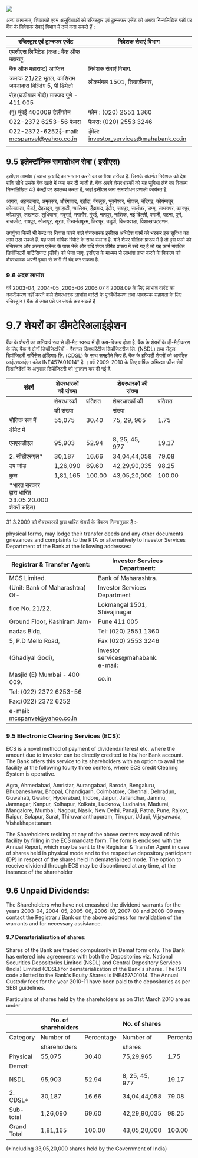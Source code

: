 ![](_page_0_Picture_0.jpeg)

अन्य कागजात, शिकायतें एवम असूविधाओं को रजिस्ट्रार एवं ट्रान्सफर एजेंट को अथवा निम्नलिखित पतों पर बैंक के निवेशक सेवाएं विभाग में दर्ज करा सकते हैं :

| रजिस्ट्रार एवं ट्रान्स्फर एजेंट                              | निवेशक सेवाएं विभाग                    |
|--------------------------------------------------------------|----------------------------------------|
| एमसीएस लिमिटेड (कक्ष : बैंक ऑफ महाराष्ट्र,                   |                                        |
| बैंक ऑफ महाराष्ट) आफिस                                       | निवेशक सेवाएं विभाग.                   |
| क्रमांक 21/22 भूतल, काशिराम<br>जमनादास बिल्डिंग 5, पी डिमेलो | लोकमंगल 1501, शिवाजीनगर,               |
| रोड़(घडीयाल गोदी) मास्जद पुणे - 411 005                      |                                        |
| (पू) मुंबई 400009 टेलीफोन                                    | फोन : (020) 2551 1360                  |
| 022-2372 6253-56 फेक्स                                       | फैक्स: (020) 2553 3246                 |
| 022-2372-6252ई-mail:<br>mcspanvel@yahoo.co.in                | ईमेल: investor_services@mahabank.co.in |
|                                                              |                                        |

## 9.5 इलेक्टॉनिक समाशोधन सेवा ( इसीएस)

इसीएस लाभांश / ब्याज इत्यादि का भगतान करने का अनौखा तरीका है. जिसके अंतर्गत निवेशक को देय राशि सीधे उसके बैंक खाते में जमा कर दी जाती है. बैंक अपने शेयरधारकों को यह सुविधा लेने का विकल्प निम्नलिखित 43 केन्द्रों पर उपलब्ध करता है, जहां इसीएस जमा समाशोधन प्रणाली कार्यरत है.

आगरा, अहमदाबाद, अमृतसर, औरंगाबाद, बड़ौंदा, बेंगलूरू, भूवनेश्वर, भोपाल, चंदिगढ़, कोयंम्बतूर, कोलकाता, चैन्नई, देहरादून, गुवाहाटी, ग्वालियर, हैंद्राबाद, इंदौर, जयपुर, जालंधर, जम्मू, जामनगर, कानपुर, कोल्हापुर, लखनऊ, लुधियाना, मदुराई, मगलौर, मुंबई, नागपूर, नाशिक, नई दिल्ली, पणजी, पटना, पूणे, राजकोट, रायपूर, सोलापूर, सूरत, तिरवनंतपूरम, तिरुपूर, उडुपी, विजयवाडा, विशाखापटटणम.

उपर्युक्त किसी भी केन्द्र पर निवास करने वाले शेयरधारक इसीएस अधिदेश फार्म को भरकर इस सुविधा का लाभ उठा सकते हैं. यह फार्म वार्षिक रिपोर्ट के साथ संलग्न है. यदि शेयर भौतिक प्रारूप में है तो इस फार्म को रजिस्टार और अंतरण एजेन्ट के पास भेजे और यदि शेयर डीमैट प्रारूप में रखे गए हैं तो यह फार्म संबंधित डिपॉजिटरी पार्टिसिपन्ट (डीपी) को भेजा जाए. इसीएस के माध्यम से लाभांश प्राप्त करने के विकल्प को शेयरधारक अपनी इच्छा से कभी भी बंद कर सकता है.

### 9.6 अदत्त लाभांश

वर्ष 2003-04, 2004-05 ,2005-06 2006.07 व 2008.09 के लिए लाभांश वारंट का नकदीकरण नहीं करने वाले शेयरधारक लाभांश वारंटों के पूनवैंधीकरण तथा आवश्यक सहायता के लिए रजिस्ट्रार / बैंक से उक्त पते पर संपर्क कर सकते हैं

# 9.7 शेयरों का डीमटेरिअलाईझेशन

बैंक के शेयरों का अनिवार्य रूप से डी-मैट स्वरूप में ही क्रय-विक्रय होता है. बैंक के शेयरों के डी-मैटीकरण के लिए बैंक ने दोनों डिपॉजिटरियों - नैशनल सिक्यरिटीज डिपॉजिटरीज लि. (NSDL) तथा सेंट्रल डिपॉजिटरी सर्विसेस (इंडिया) लि. (CDSL) के साथ समझौते किए हैं. बैंक के इक्विटी शेयरों को आबंटित आईएसआईएन कोड INE457A01014" है । वर्ष 2009-2010 के लिए वार्षिक अभिरक्षा फीस सेबी दिशानिर्देशों के अनुसार डिपॅाजिटरी को भूगतान कर दी गई है.

| संवर्ग                                             | शेयरधारकों की संख्या |         | शेयरधारकों की संख्या |         |  |  |
|----------------------------------------------------|----------------------|---------|----------------------|---------|--|--|
|                                                    | शेयरधारकों           | प्रतिशत | शेयरधारकों की        | प्रतिशत |  |  |
|                                                    | की संख्या            |         | संख्या               |         |  |  |
| भौतिक रूप में                                      | 55,075               | 30.40   | 75, 29, 965          | 1.75    |  |  |
| डीमैट में                                          |                      |         |                      |         |  |  |
| एनएसडीएल                                           | 95,903               | 52.94   | 8, 25, 45, 977       | 19.17   |  |  |
| 2. सीडीएसएल*                                       | 30,187               | 16.66   | 34,04,44,058         | 79.08   |  |  |
| उप जोड                                             | 1,26,090             | 69.60   | 42,29,90,035         | 98.25   |  |  |
| कुल                                                | 1,81,165             | 100.00  | 43,05,20,000         | 100.00  |  |  |
| *भारत सरकार द्वारा धारित 33.05.20.000 शेयरों सहित) |                      |         |                      |         |  |  |

31.3.2009 को शेयरधारकों द्वारा धारित शेयरों के विवरण निम्नानुसार है :-

physical forms, may lodge their transfer deeds and any other documents grievances and complaints to the RTA or alternatively to Investor Services Department of the Bank at the following addresses:

| Registrar & Transfer Agent:     | Investor Services Department:          |  |  |
|---------------------------------|----------------------------------------|--|--|
| MCS Limited.                    | Bank of Maharashtra.                   |  |  |
| (Unit: Bank of Maharashtra) Of- | Investor Services Department           |  |  |
| fice No. 21/22.                 | Lokmangal 1501, Shivajinagar           |  |  |
| Ground Floor, Kashiram Jam-     | Pune 411 005                           |  |  |
| nadas Bldg,                     | Tel: (020) 2551 1360                   |  |  |
| 5, P.D Mello Road,              | Fax (020) 2553 3246                    |  |  |
| (Ghadiyal Godi),                | investor services@mahabank.<br>e-mail: |  |  |
| Masjid (E) Mumbai - 400 009.    | co.in                                  |  |  |
| Tel: (022) 2372 6253-56         |                                        |  |  |
| Fax:(022) 2372 6252             |                                        |  |  |
| e-mail: mcspanvel@yahoo.co.in   |                                        |  |  |

### 9.5 Electronic Clearing Services (ECS):

ECS is a novel method of payment of dividend/interest etc. where the amount due to investor can be directly credited to his/ her Bank account. The Bank offers this service to its shareholders with an option to avail the facility at the following fourty three centers, where ECS credit Clearing System is operative.

Agra, Ahmedabad, Amristar, Aurangabad, Baroda, Bengaluru, Bhubaneshwar, Bhopal, Chandigarh, Coimbatore, Chennai, Dehradun, Guwahati, Gwalior, Hyderabad, Indore, Jaipur, Jallandhar, Jammu, Jamnagar, Kanpur, Kolhapur, Kolkata, Lucknow, Ludhaina, Madurai, Mangalore, Mumbai, Nagpur, Nasik, New Delhi, Panaji, Patna, Pune, Rajkot, Raipur, Solapur, Surat, Thiruvananthapuram, Tirupur, Udupi, Vijayawada, Vishakhapattanam.

The Shareholders residing at any of the above centers may avail of this facility by filling in the ECS mandate form. The form is enclosed with the Annual Report, which may be sent to the Registrar & Transfer Agent in case of shares held in physical mode and to the respective depository participant (DP) in respect of the shares held in dematerialized mode. The option to receive dividend through ECS may be discontinued at any time, at the instance of the shareholder

## 9.6 Unpaid Dividends:

The Shareholders who have not encashed the dividend warrants for the years 2003-04, 2004-05, 2005-06, 2006-07, 2007-08 and 2008-09 may contact the Registrar / Bank on the above address for revalidation of the warrants and for necessary assistance.

#### 9.7 Dematerialisation of shares:

Shares of the Bank are traded compulsorily in Demat form only. The Bank has entered into agreements with both the Depositories viz. National Securities Depositories Limited (NSDL) and Central Depository Services (India) Limited (CDSL) for dematerialization of the Bank's shares. The ISIN code allotted to the Bank's Equity Shares is INE457A01014. The Annual Custody fees for the year 2010-11 have been paid to the depositories as per SEBI guidelines.

Particulars of shares held by the shareholders as on 31st March 2010 are as under

|             | No. of shareholders |            | No. of shares  |            |
|-------------|---------------------|------------|----------------|------------|
| Category    | Number of           | Percentage | Number of      | Percentage |
|             | shareholders        |            | shares         |            |
| Physical    | 55,075              | 30.40      | 75,29,965      | 1.75       |
| Demat:      |                     |            |                |            |
| NSDL        | 95,903              | 52.94      | 8, 25, 45, 977 | 19.17      |
| 2. CDSL*    | 30,187              | 16.66      | 34,04,44,058   | 79.08      |
| Sub-total   | 1,26,090            | 69.60      | 42,29,90,035   | 98.25      |
| Grand Total | 1,81,165            | 100.00     | 43,05,20,000   | 100.00     |

(\*Including 33,05,20,000 shares held by the Government of India)